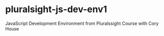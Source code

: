 # pluralsight-js-dev-env1
JavaScript Development Environment from Pluralssight Course with Cory House
